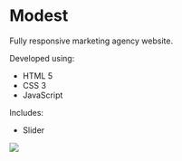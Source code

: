 # Modest

Fully responsive marketing agency website. 

Developed using:
* HTML 5
* CSS 3
* JavaScript


Includes:
* Slider


![](source/images/demo.gif)
